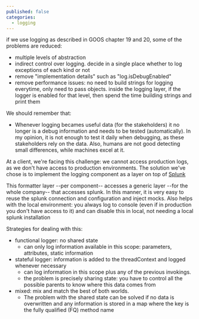 ```yaml
---
published: false
categories:
  - logging
---
```


if we use logging as described in GOOS chapter 19 and 20, some of the problems are reduced:

  * multiple levels of abstraction
  * indirect control over logging. decide in a single place whether to log exceptions of each kind or not
  * remove "implementation details" such as "log.isDebugEnabled"
  * remove performance issues: no need to build strings for logging everytime, only need to pass objects. inside the logging layer, if the logger is enabled for that level, then spend the time building strings and print them
  
We should remember that:
  * Whenever logging becames useful data (for the stakeholders) it no longer is a debug information and needs to be tested (automatically). In my opinion, it is not enough to test it daily when debugging, as these stakeholders rely on the data. Also, humans are not good detecting small differences, while machines excel at it.
  
At a client, we're facing this challenge: we cannot access production logs, as we don't have access to production environments. The solution we've chose is to implement the logging component as a layer on top of [Splunk](http://www.splunk.com/)

This formatter layer --per component-- accesses a generic layer --for the whole company-- that accesses splunk. In this manner, it is very easy to reuse the splunk connection and configuration and inject mocks. Also helps with the local environment: you always log to console (even if in production you don't have access to it) and can disable this in local, not needing a local splunk installation

Strategies for dealing with this:

 * functional logger: no shared state
   * can only log information available in this scope: parameters, attributes, static information
 * stateful logger: information is added to the threadContext and logged whenever necessary
   * can log information in this scope plus any of the previous invokings.
   * the problem is precisely sharing state: you have to control all the possible parents to know where this data comes from
 * mixed: mix and match the best of both worlds.
   * The problem with the shared state can be solved if no data is overwritten and any information is stored in a map where the key is the fully qualified (FQ) method name
